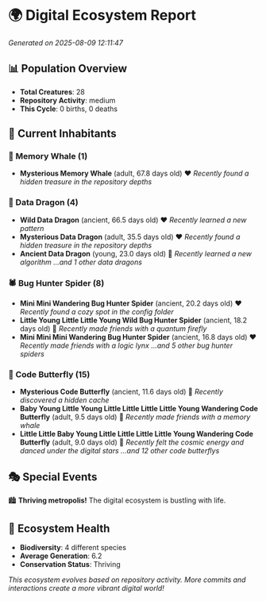 # 🌍 Digital Ecosystem Report
*Generated on 2025-08-09 12:11:47*

## 📊 Population Overview
- **Total Creatures**: 28
- **Repository Activity**: medium
- **This Cycle**: 0 births, 0 deaths

## 👥 Current Inhabitants

### 🐋 Memory Whale (1)
- **Mysterious Memory Whale** (adult, 67.8 days old) ❤️
  *Recently found a hidden treasure in the repository depths*

### 🐉 Data Dragon (4)
- **Wild Data Dragon** (ancient, 66.5 days old) ❤️
  *Recently learned a new pattern*
- **Mysterious Data Dragon** (adult, 35.5 days old) ❤️
  *Recently found a hidden treasure in the repository depths*
- **Ancient Data Dragon** (young, 23.0 days old) 💛
  *Recently learned a new algorithm*
  *...and 1 other data dragons*

### 🕷️ Bug Hunter Spider (8)
- **Mini Mini Wandering Bug Hunter Spider** (ancient, 20.2 days old) ❤️
  *Recently found a cozy spot in the config folder*
- **Little Young Little Little Young Wild Bug Hunter Spider** (ancient, 18.2 days old) 💛
  *Recently made friends with a quantum firefly*
- **Mini Mini Mini Wandering Bug Hunter Spider** (ancient, 16.8 days old) ❤️
  *Recently made friends with a logic lynx*
  *...and 5 other bug hunter spiders*

### 🦋 Code Butterfly (15)
- **Mysterious Code Butterfly** (ancient, 11.6 days old) 💛
  *Recently discovered a hidden cache*
- **Baby Young Little Young Little Little Little Little Young Wandering Code Butterfly** (adult, 9.5 days old) 💚
  *Recently made friends with a memory whale*
- **Little Little Baby Young Little Little Little Little Young Wandering Code Butterfly** (adult, 9.0 days old) 💚
  *Recently felt the cosmic energy and danced under the digital stars*
  *...and 12 other code butterflys*

## 🎭 Special Events

🏙️ **Thriving metropolis!** The digital ecosystem is bustling with life.

## 🔬 Ecosystem Health
- **Biodiversity**: 4 different species
- **Average Generation**: 6.2
- **Conservation Status**: Thriving

*This ecosystem evolves based on repository activity. More commits and interactions create a more vibrant digital world!*
